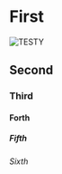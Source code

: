 # First
![TESTY](https://encrypted-tbn0.gstatic.com/images?q=tbn:ANd9GcSqQXCfw2Ulfrfe1xG2NGkSe7FOnT0h9AEjcQ&s)
## Second
### Third
#### Forth
##### Fifth
###### Sixth
